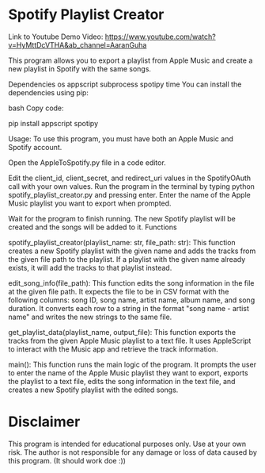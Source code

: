 # Spotify Playlist Creator
Link to Youtube Demo Video: https://www.youtube.com/watch?v=HyMttDcVTHA&ab_channel=AaranGuha

This program allows you to export a playlist from Apple Music and create a new playlist in Spotify with the same songs.

Dependencies
os
appscript
subprocess
spotipy
time
You can install the dependencies using pip:

bash
Copy code:

pip install appscript spotipy


Usage:
To use this program, you must have both an Apple Music and Spotify account.

Open the AppleToSpotify.py file in a code editor.


Edit the client_id, client_secret, and redirect_uri values in the SpotifyOAuth call with your own values.
Run the program in the terminal by typing python spotify_playlist_creator.py and pressing enter.
Enter the name of the Apple Music playlist you want to export when prompted.


Wait for the program to finish running. The new Spotify playlist will be created and the songs will be added to it.
Functions


spotify_playlist_creator(playlist_name: str, file_path: str): This function creates a new Spotify playlist with the given name and adds the tracks from the given file path to the playlist. If a playlist with the given name already exists, it will add the tracks to that playlist instead.


edit_song_info(file_path): This function edits the song information in the file at the given file path. It expects the file to be in CSV format with the following columns: song ID, song name, artist name, album name, and song duration. It converts each row to a string in the format "song name - artist name" and writes the new strings to the same file.


get_playlist_data(playlist_name, output_file): This function exports the tracks from the given Apple Music playlist to a text file. It uses AppleScript to interact with the Music app and retrieve the track information.


main(): This function runs the main logic of the program. It prompts the user to enter the name of the Apple Music playlist they want to export, exports the playlist to a text file, edits the song information in the text file, and creates a new Spotify playlist with the edited songs.


# Disclaimer
This program is intended for educational purposes only. Use at your own risk. The author is not responsible for any damage or loss of data caused by this program. (It should work doe :))